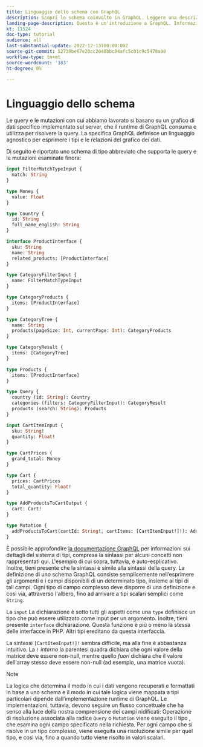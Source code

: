 ```yaml
---
title: Linguaggio dello schema con GraphQL
description: Scopri lo schema coinvolto in GraphQL. Leggere una descrizione dello schema, insieme ad alcuni pattern e modi interessanti per leggere lo schema.
landing-page-description: Questa è un'introduzione a GraphQL. Informazioni sullo schema e su come interpretare alcuni degli elementi
kt: 11524
doc-type: tutorial
audience: all
last-substantial-update: 2022-12-13T00:00:00Z
source-git-commit: 52738be67e20cc2048bbc04afc5c01c9c5478a98
workflow-type: tm+mt
source-wordcount: '383'
ht-degree: 0%

---
```



# Linguaggio dello schema

Le query e le mutazioni con cui abbiamo lavorato si basano su un grafico di dati specifico implementato sul server, che il runtime di GraphQL consuma e utilizza per risolvere la query. La specifica GraphQL definisce un linguaggio agnostico per esprimere i tipi e le relazioni del grafico dei dati.

Di seguito è riportato uno schema di tipo abbreviato che supporta le query e le mutazioni esaminate finora:

```graphql
input FilterMatchTypeInput {
  match: String
}

type Money {
  value: Float
}

type Country {
  id: String
  full_name_english: String
}

interface ProductInterface {
  sku: String
  name: String
  related_products: [ProductInterface]
}

type CategoryFilterInput {
  name: FilterMatchTypeInput
}

type CategoryProducts {
  items: [ProductInterface]
}

type CategoryTree {
  name: String
  products(pageSize: Int, currentPage: Int): CategoryProducts
}

type CategoryResult {
  items: [CategoryTree]
}

type Products {
  items: [ProductInterface]
}

type Query {
  country (id: String): Country
  categories (filters: CategoryFilterInput): CategoryResult
  products (search: String): Products
}

input CartItemInput {
  sku: String!
  quantity: Float!
}

type CartPrices {
  grand_total: Money
}

type Cart {
  prices: CartPrices
  total_quantity: Float!
}

type AddProductsToCartOutput {
  cart: Cart!
}

type Mutation {
  addProductsToCart(cartId: String!, cartItems: [CartItemInput!]!): AddProductsToCartOutput
}
```

È possibile approfondire [la documentazione GraphQL](https://graphql.org/learn/schema/) per informazioni sui dettagli del sistema di tipi, compresa la sintassi per alcuni concetti non rappresentati qui. L&#39;esempio di cui sopra, tuttavia, è auto-esplicativo. Inoltre, tieni presente che la sintassi è simile alla sintassi della query. La definizione di uno schema GraphQL consiste semplicemente nell’esprimere gli argomenti e i campi disponibili di un determinato tipo, insieme ai tipi di tali campi. Ogni tipo di campo complesso deve disporre di una definizione e così via, attraverso l&#39;albero, fino ad arrivare a tipi scalari semplici come `String`.

La `input` La dichiarazione è sotto tutti gli aspetti come una `type` definisce un tipo che può essere utilizzato come input per un argomento. Inoltre, tieni presente `interface` dichiarazione. Questa funzione è più o meno la stessa delle interfacce in PHP. Altri tipi ereditano da questa interfaccia.

La sintassi `[CartItemInput!]!` sembra difficile, ma alla fine è abbastanza intuitivo. La `!` _interno_ la parentesi quadra dichiara che ogni valore della matrice deve essere non-null, mentre quello _fuori_ dichiara che il valore dell&#39;array stesso deve essere non-null (ad esempio, una matrice vuota).

>[!NOTE]
>
>La logica che determina il modo in cui i dati vengono recuperati e formattati in base a uno schema e il modo in cui tale logica viene mappata a tipi particolari dipende dall’implementazione runtime di GraphQL. Le implementazioni, tuttavia, devono seguire un flusso concettuale che ha senso alla luce della nostra comprensione dei campi nidificati: Operazione di risoluzione associata alla radice `Query` o `Mutation` viene eseguito il tipo , che esamina ogni campo specificato nella richiesta. Per ogni campo che si risolve in un tipo complesso, viene eseguita una risoluzione simile per quel tipo, e così via, fino a quando tutto viene risolto in valori scalari.



